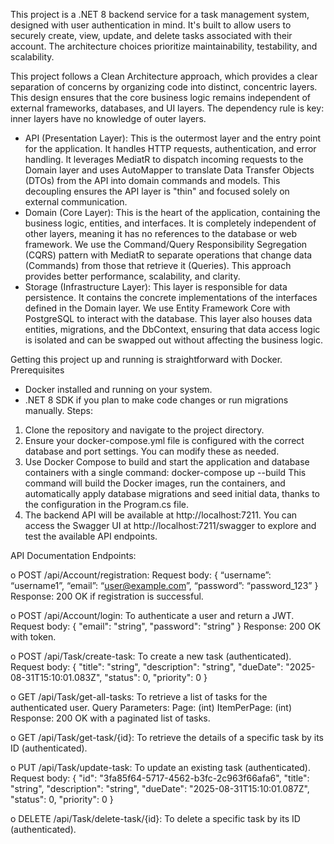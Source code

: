 This project is a .NET 8 backend service for a task management system, designed with user authentication in mind. It's built to allow users to securely create, view, update, 
and delete tasks associated with their account. The architecture choices prioritize maintainability, testability, and scalability.

This project follows a Clean Architecture approach, which provides a clear separation of concerns by organizing code into distinct, concentric layers. This design ensures that 
the core business logic remains independent of external frameworks, databases, and UI layers. The dependency rule is key: inner layers have no knowledge of outer layers.
- API (Presentation Layer): This is the outermost layer and the entry point for the application. It handles HTTP requests, authentication, and error handling. It leverages MediatR
  to dispatch incoming requests to the Domain layer and uses AutoMapper to translate Data Transfer Objects (DTOs) from the API into domain commands and models. This decoupling ensures
  the API layer is "thin" and focused solely on external communication.
- Domain (Core Layer): This is the heart of the application, containing the business logic, entities, and interfaces. It is completely independent of other layers, meaning it has no
  references to the database or web framework. We use the Command/Query Responsibility Segregation (CQRS) pattern with MediatR to separate operations that change data (Commands) from
  those that retrieve it (Queries). This approach provides better performance, scalability, and clarity.
- Storage (Infrastructure Layer): This layer is responsible for data persistence. It contains the concrete implementations of the interfaces defined in the Domain layer. We use Entity
  Framework Core with PostgreSQL to interact with the database. This layer also houses data entities, migrations, and the DbContext, ensuring that data access logic is isolated and can
  be swapped out without affecting the business logic.

Getting this project up and running is straightforward with Docker.
Prerequisites
- Docker installed and running on your system.
- .NET 8 SDK if you plan to make code changes or run migrations manually.
Steps:
1. Clone the repository and navigate to the project directory.
2. Ensure your docker-compose.yml file is configured with the correct database and port settings. You can modify these as needed.
3. Use Docker Compose to build and start the application and database containers with a single command: docker-compose up --build
   This command will build the Docker images, run the containers, and automatically apply database migrations and seed initial data, thanks to the configuration in the Program.cs file.
4. The backend API will be available at http://localhost:7211. You can access the Swagger UI at http://localhost:7211/swagger to explore and test the available API endpoints.

API Documentation
Endpoints:

o	POST /api/Account/registration:
Request body:
{
  “username”: “username1”,
  “email”: “user@example.com”,
  “password”: “password_123”
}
Response: 200 OK if registration is successful.

o	POST /api/Account/login: To authenticate a user and return a JWT.
Request body:
{
  "email": "string",
  "password": "string"
}
Response: 200 OK with token.

o	POST /api/Task/create-task: To create a new task (authenticated).
Request body:
{
  "title": "string",
  "description": "string",
  "dueDate": "2025-08-31T15:10:01.083Z",
  "status": 0,
  "priority": 0
}

o	GET /api/Task/get-all-tasks: To retrieve a list of tasks for the authenticated user.
Query Parameters:
Page: (int)
ItemPerPage: (int)
Response: 200 OK with a paginated list of tasks.

o	GET /api/Task/get-task/{id}: To retrieve the details of a specific task by its ID (authenticated).

o	PUT /api/Task/update-task: To update an existing task (authenticated).
Request body:
{
  "id": "3fa85f64-5717-4562-b3fc-2c963f66afa6",
  "title": "string",
  "description": "string",
  "dueDate": "2025-08-31T15:10:01.087Z",
  "status": 0,
  "priority": 0
}

o	DELETE /api/Task/delete-task/{id}: To delete a specific task by its ID (authenticated).
